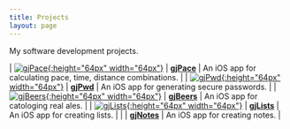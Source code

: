 ```yaml
---
title: Projects
layout: page
---
```


My software development projects.

| [![gjPace](/images/gjPace-icon.png){:height="64px" width="64px"}](/gjPace) | [**gjPace**](/gjPace) | An iOS app for calculating pace, time, distance combinations. |
| [![gjPwd](/images/gjPwd-icon.png){:height="64px" width="64px"}](/gjPwd) | [**gjPwd**](/gjPwd) | An iOS app for generating secure passwords. |
| [![gjBeers](/images/gjBeers-icon.png){:height="64px" width="64px"}](/gjBeers) | [**gjBeers**](/gjBeers) | An iOS app for catologing real ales. |
| [![gjLists](/images/gjLists-icon.png){:height="64px" width="64px"}](/gjLists) | [**gjLists**](/gjLists) | An iOS app for creating lists. |
| | [**gjNotes**](/projects) | An iOS app for creating notes. |